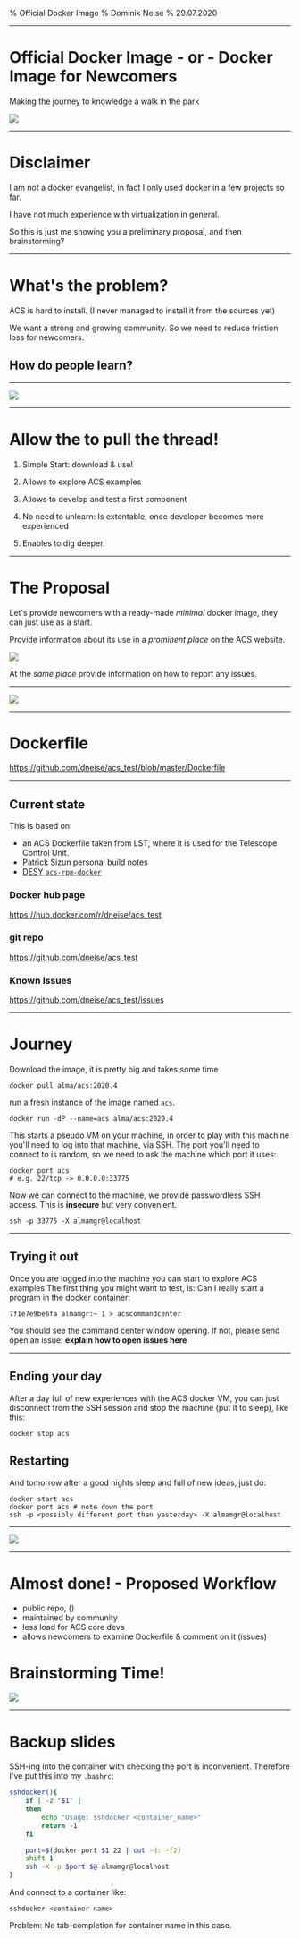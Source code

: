 % Official Docker Image
% Dominik Neise
% 29.07.2020

---

# Official Docker Image  - or - Docker Image for Newcomers

Making the journey to knowledge a walk in the park

![](imgs/question-2736480_1280.jpg)


---

# Disclaimer

I am not a docker evangelist, in fact I only used docker in a few projects so far.

I have not much experience with virtualization in general.

So this is just me showing you a preliminary proposal, and then brainstorming?

---

# What's the problem?

ACS is hard to install. (I never managed to install it from the sources yet)

We want a strong and growing community. So we need to reduce friction loss for newcomers.

## How do people learn?

---

![](imgs/knit-869221_1280.jpg)

---

# Allow the to pull the thread!


 1. Simple Start: download & use!

 2. Allows to explore ACS examples

 3. Allows to develop and test a first component

 4. No need to unlearn: Is extentable, once developer becomes more experienced

 5. Enables to dig deeper.

---

# The Proposal

Let's provide newcomers with a ready-made *minimal* docker image, they can just
use as a start.

Provide information about its use in a *prominent place* on the ACS website.

![](imgs/frontpage.png)

At the *same place* provide information on how to report any issues.

---

![](imgs/docker_hub_git_hub.png)


---

# Dockerfile

<https://github.com/dneise/acs_test/blob/master/Dockerfile>

---


## Current state

This is based on:

 - an ACS Dockerfile taken from LST, where it is used for the Telescope Control Unit.
 - Patrick Sizun personal build notes
 - [DESY `acs-rpm-docker`](https://stash.desy.de/projects/ZNCTAT/repos/acs-rpm-docker)

### Docker hub page

<https://hub.docker.com/r/dneise/acs_test>

### git repo

<https://github.com/dneise/acs_test>

### Known Issues

<https://github.com/dneise/acs_test/issues>

---

# Journey

Download the image, it is pretty big and takes some time

    docker pull alma/acs:2020.4

run a fresh instance of the image named `acs`.

    docker run -dP --name=acs alma/acs:2020.4

This starts a pseudo VM on your machine, in order to play with this machine you'll
need to log into that machine, via SSH. The port you'll need to connect to is random,
so we need to ask the machine which port it uses:

    docker port acs
    # e.g. 22/tcp -> 0.0.0.0:33775

Now we can connect to the machine, we provide passwordless SSH access.
This is **insecure** but very convenient.

    ssh -p 33775 -X almamgr@localhost

---

## Trying it out

Once you are logged into the machine you can start to explore ACS examples
The first thing you might want to test, is: Can I really start a program
in the docker container:

    7f1e7e9be6fa almamgr:~ 1 > acscommandcenter

You should see the command center window opening.
If not, please send open an issue: **explain how to open issues here**

---

## Ending your day

After a day full of new experiences with the ACS docker VM, you can just disconnect from
the SSH session and stop the machine (put it to sleep), like this:

    docker stop acs

## Restarting

And tomorrow after a good nights sleep and full of new ideas, just do:

    docker start acs
    docker port acs # note down the port
    ssh -p <possibly different port than yesterday> -X almamgr@localhost

---


![](imgs/cat-2201460_1280.jpg)

---

# Almost done! - Proposed Workflow

 - public repo,  ()
 - maintained by community
 - less load for ACS core devs
 - allows newcomers to examine Dockerfile & comment on it (issues)


# Brainstorming Time!

![](imgs/teamwork-3276682_1280.jpg)

---

# Backup slides

SSH-ing into the container with checking the port is inconvenient.
Therefore I've put this into my `.bashrc`:

```bash
sshdocker(){
    if [ -z "$1" ]
    then
        echo "Usage: sshdocker <container_name>"
        return -1
    fi

    port=$(docker port $1 22 | cut -d: -f2)
    shift 1
    ssh -X -p $port $@ almamgr@localhost
}
```

And connect to a container like:

    sshdocker <container name>

Problem: No tab-completion for container name in this case.
